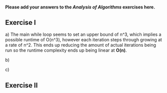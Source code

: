 #### Please add your answers to the **_Analysis of Algorithms_** exercises here.

## Exercise I

a) The main while loop seems to set an upper bound of n^3, which implies a possible runtime of O(n^3), however each iteration steps through growing at a rate of n^2. This ends up reducing the amount of actual iterations being run so the runtime complexity ends up being linear at **O(n)**.

b)

c)

## Exercise II
